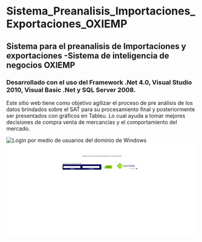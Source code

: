# Sistema_Preanalisis_Importaciones_Exportaciones_OXIEMP

## Sistema para el preanalisis de Importaciones y exportaciones -Sistema de inteligencia de negocios OXIEMP

### Desarrollado con el uso del Framework .Net 4.0, Visual Studio 2010, Visual Basic .Net y SQL Server 2008.

Este sitio web tiene como objetivo agilizar el proceso de pre análisis de los datos brindados sobre el SAT para su procesamiento final y posteriormente ser presentados con gráficos en Tableu. Lo cual ayuda a tomar mejores decisiones de compra venta de mercancías y el comportamiento del mercado.

![Login por medio de usuarios del dominio de Windows](Sistema_Preanalisis_Importaciones_Exportaciones_OXIEMP/OXIEMP_captures/OXIEMP-Account-Login-aspx.png"Login")
![Texto alternativo](/OXIEMP_captures/OXIEMP-Account-Login-aspx.png)
